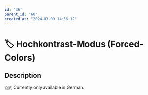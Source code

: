```yaml
---
id: "36"
parent_id: "60"
created_at: "2024-03-09 14:56:12"
---
```


# 🏷️ Hochkontrast-Modus (Forced-Colors)

## Description

🇩🇪 Currently only available in German.
